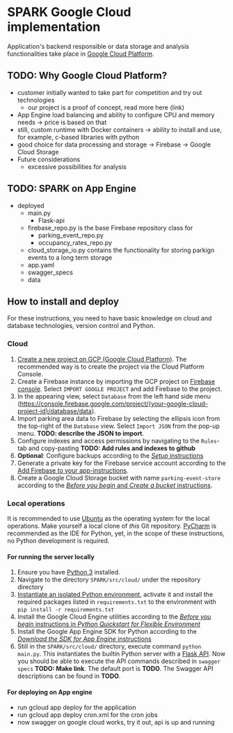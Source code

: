 # SPARK Google Cloud implementation
Application's backend responsible or data storage and analysis functionalities take place in [Google Cloud Platform](http://cloud.google.com). 

## TODO: Why Google Cloud Platform?
- customer initially wanted to take part for competition and try out technologies
	- our project is a proof of concept, read more here (link)
- App Engine load balancing and ability to configure CPU and memory needs -> price is based on that
- still, custom runtime with Docker containers -> ability to install and use, for example, c-based libraries with python
- good choice for data processing and storage
	-> Firebase
	-> Google Cloud Storage
- Future considerations
	- excessive possibilities for analysis

## TODO: SPARK on App Engine
- deployed
	- main.py
		- Flask-api
	- firebase_repo.py is the base Firebase repository class for
		- parking_event_repo.py
		- occupancy_rates_repo.py
	- cloud_storage_io.py contains the functionality for storing parkign events to a long term storage
	- app.yaml
	- swagger_specs
	- data

## How to install and deploy
For these instructions, you need to have basic knowledge on cloud and database technologies, version control and Python.

### Cloud
1. [Create a new project on GCP (Google Cloud Platform)](https://cloud.google.com/resource-manager/docs/creating-project). The recommended way is to create the project via the Cloud Platform Console.
2. Create a Firebase instance by importing the GCP project on [Firebase console](https://console.firebase.google.com/). Select `IMPORT GOOGLE PROJECT` and add Firebase to the project.
  1. In the appearing view, select `Database` from the left hand side menu (https://console.firebase.google.com/project/{your-google-cloud-project-id}/database/data).
  2. Import parking area data to Firebase by selecting the ellipsis icon from the top-right of the `Database` view. Select `Import JSON` from the pop-up menu. **TODO: describe the JSON to import**.
  3. Configure indexes and access permissions by navigating to the `Rules`-tab and copy-pasting **TODO: Add rules and indexes to github**
  4. **Optional**: Configure backups according to the [*Setup* instructions](https://firebase.google.com/docs/database/ios/backups)
  5. Generate a private key for the Firebase service account according to the [Add Firebase to your app-instructions](https://firebase.google.com/docs/admin/setup).
3. Create a Google Cloud Storage bucket with name `parking-event-store` according to the [*Before you begin* and *Create a bucket* instructions](https://cloud.google.com/storage/docs/quickstart-console).

### Local operations
It is recommended to use [Ubuntu](https://www.ubuntu.com/download) as the operating system for the local operations. Make yourself a local clone of *this* Git repository. [PyCharm](https://www.jetbrains.com/pycharm/) is recommended as the IDE for Python, yet, in the scope of these instructions, no Python development is required.

#### For running the server locally
1. Ensure you have [Python 3](https://www.python.org/download/releases/3.0/) installed.
2. Navigate to the directory `SPARK/src/cloud/` under the repository directory
3. [Instantiate an isolated Python environment](http://docs.python-guide.org/en/latest/dev/virtualenvs/), activate it and install the required packages listed in `requirements.txt` to the environment with `pip install -r requirements.txt`
4. Install the Google Cloud Engine utilities according to the [*Before you begin* instructions in *Python Quickstart for Flexible Environment*](https://cloud.google.com/python/getting-started/hello-world)
5. Install the Google App Engine SDK for Python according to the [*Download the SDK for App Engine* instructions](https://cloud.google.com/appengine/docs/python/download)
6. Still in the `SPARK/src/cloud/` directory, execute command `python main.py`. This instantiates the builtin Python server with a [Flask API](http://flask.pocoo.org/). Now you should be able to execute the API commands described in `swagger specs` **TODO: Make link**. The default port is **TODO**. The Swagger API descriptions can be found in **TODO**.

#### For deploying on App engine
- run gcloud app deploy for the application
- run gcloud app deploy cron.xml for the cron jobs
- now swagger on google cloud works, try it out, api is up and running
